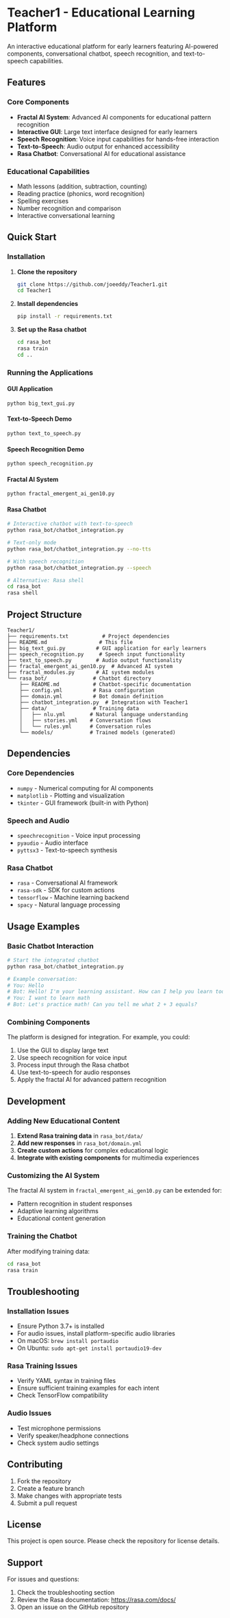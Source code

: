# Teacher1 - Educational Learning Platform

An interactive educational platform for early learners featuring AI-powered components, conversational chatbot, speech recognition, and text-to-speech capabilities.

## Features

### Core Components
- **Fractal AI System**: Advanced AI components for educational pattern recognition
- **Interactive GUI**: Large text interface designed for early learners
- **Speech Recognition**: Voice input capabilities for hands-free interaction
- **Text-to-Speech**: Audio output for enhanced accessibility
- **Rasa Chatbot**: Conversational AI for educational assistance

### Educational Capabilities
- Math lessons (addition, subtraction, counting)
- Reading practice (phonics, word recognition)
- Spelling exercises
- Number recognition and comparison
- Interactive conversational learning

## Quick Start

### Installation

1. **Clone the repository**
   ```bash
   git clone https://github.com/joeeddy/Teacher1.git
   cd Teacher1
   ```

2. **Install dependencies**
   ```bash
   pip install -r requirements.txt
   ```

3. **Set up the Rasa chatbot**
   ```bash
   cd rasa_bot
   rasa train
   cd ..
   ```

### Running the Applications

#### GUI Application
```bash
python big_text_gui.py
```

#### Text-to-Speech Demo
```bash
python text_to_speech.py
```

#### Speech Recognition Demo
```bash
python speech_recognition.py
```

#### Fractal AI System
```bash
python fractal_emergent_ai_gen10.py
```

#### Rasa Chatbot
```bash
# Interactive chatbot with text-to-speech
python rasa_bot/chatbot_integration.py

# Text-only mode
python rasa_bot/chatbot_integration.py --no-tts

# With speech recognition
python rasa_bot/chatbot_integration.py --speech

# Alternative: Rasa shell
cd rasa_bot
rasa shell
```

## Project Structure

```
Teacher1/
├── requirements.txt           # Project dependencies
├── README.md                 # This file
├── big_text_gui.py          # GUI application for early learners
├── speech_recognition.py     # Speech input functionality
├── text_to_speech.py        # Audio output functionality
├── fractal_emergent_ai_gen10.py  # Advanced AI system
├── fractal_modules.py       # AI system modules
└── rasa_bot/               # Chatbot directory
    ├── README.md           # Chatbot-specific documentation
    ├── config.yml          # Rasa configuration
    ├── domain.yml          # Bot domain definition
    ├── chatbot_integration.py  # Integration with Teacher1
    ├── data/               # Training data
    │   ├── nlu.yml        # Natural language understanding
    │   ├── stories.yml    # Conversation flows
    │   └── rules.yml      # Conversation rules
    └── models/            # Trained models (generated)
```

## Dependencies

### Core Dependencies
- `numpy` - Numerical computing for AI components
- `matplotlib` - Plotting and visualization
- `tkinter` - GUI framework (built-in with Python)

### Speech and Audio
- `speechrecognition` - Voice input processing
- `pyaudio` - Audio interface
- `pyttsx3` - Text-to-speech synthesis

### Rasa Chatbot
- `rasa` - Conversational AI framework
- `rasa-sdk` - SDK for custom actions
- `tensorflow` - Machine learning backend
- `spacy` - Natural language processing

## Usage Examples

### Basic Chatbot Interaction
```python
# Start the integrated chatbot
python rasa_bot/chatbot_integration.py

# Example conversation:
# You: Hello
# Bot: Hello! I'm your learning assistant. How can I help you learn today?
# You: I want to learn math
# Bot: Let's practice math! Can you tell me what 2 + 3 equals?
```

### Combining Components
The platform is designed for integration. For example, you could:

1. Use the GUI to display large text
2. Use speech recognition for voice input
3. Process input through the Rasa chatbot
4. Use text-to-speech for audio responses
5. Apply the fractal AI for advanced pattern recognition

## Development

### Adding New Educational Content

1. **Extend Rasa training data** in `rasa_bot/data/`
2. **Add new responses** in `rasa_bot/domain.yml`
3. **Create custom actions** for complex educational logic
4. **Integrate with existing components** for multimedia experiences

### Customizing the AI System

The fractal AI system in `fractal_emergent_ai_gen10.py` can be extended for:
- Pattern recognition in student responses
- Adaptive learning algorithms
- Educational content generation

### Training the Chatbot

After modifying training data:
```bash
cd rasa_bot
rasa train
```

## Troubleshooting

### Installation Issues
- Ensure Python 3.7+ is installed
- For audio issues, install platform-specific audio libraries
- On macOS: `brew install portaudio`
- On Ubuntu: `sudo apt-get install portaudio19-dev`

### Rasa Training Issues
- Verify YAML syntax in training files
- Ensure sufficient training examples for each intent
- Check TensorFlow compatibility

### Audio Issues
- Test microphone permissions
- Verify speaker/headphone connections
- Check system audio settings

## Contributing

1. Fork the repository
2. Create a feature branch
3. Make changes with appropriate tests
4. Submit a pull request

## License

This project is open source. Please check the repository for license details.

## Support

For issues and questions:
1. Check the troubleshooting section
2. Review the Rasa documentation: https://rasa.com/docs/
3. Open an issue on the GitHub repository